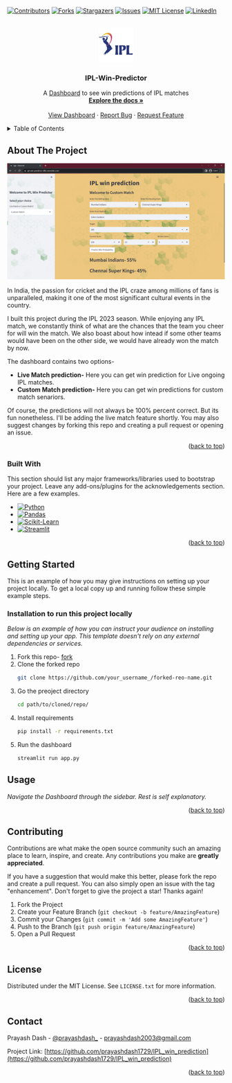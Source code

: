 <a name="readme-top"></a>

[![Contributors][contributors-shield]][contributors-url]
[![Forks][forks-shield]][forks-url]
[![Stargazers][stars-shield]][stars-url]
[![Issues][issues-shield]][issues-url]
[![MIT License][license-shield]][license-url]
[![LinkedIn][linkedin-shield]][linkedin-url]



<!-- PROJECT LOGO -->
<br />
<div align="center">
  <a href="https://github.com/prayashdash1729/IPL_win_prediction">
    <img src="images/ipl-logo.png" alt="Logo" width="80" height="80">
  </a>

  <h3 align="center">IPL-Win-Predictor</h3>

  <p align="center">
    A <a href="https://ipl-win-predictor-dl6r.onrender.com/">Dashboard</a> to see win predictions of IPL matches
    <br />
    <a href="https://github.com/prayashdash1729/IPL_win_prediction"><strong>Explore the docs »</strong></a>
    <br />
    <br />
    <a href="https://ipl-win-predictor-dl6r.onrender.com/">View Dashboard</a>
    ·
    <a href="https://github.com/prayashdash1729/IPL_win_prediction/issues">Report Bug</a>
    ·
    <a href="https://github.com/prayashdash1729/IPL_win_prediction/issues">Request Feature</a>
  </p>
</div>



<!-- TABLE OF CONTENTS -->
<details>
  <summary>Table of Contents</summary>
  <ol>
    <li>
      <a href="#about-the-project">About The Project</a>
      <ul>
        <li><a href="#built-with">Built With</a></li>
      </ul>
    </li>
    <li>
      <a href="#getting-started">Getting Started</a>
      <ul>
        <li><a href="#installation">Installation</a></li>
      </ul>
    </li>
    <li><a href="#usage">Usage</a></li>
    <li><a href="#contributing">Contributing</a></li>
    <li><a href="#license">License</a></li>
    <li><a href="#contact">Contact</a></li>
  </ol>
</details>



<!-- ABOUT THE PROJECT -->
## About The Project

[![Product Name Screen Shot][product-screenshot]](https://ipl-win-predictor-dl6r.onrender.com/)

In India, the passion for cricket and the IPL craze among millions of fans is unparalleled, making it one of the most significant cultural events in the country.

I built this project during the IPL 2023 season. While enjoying any IPL match, we constantly think of what are the chances that the team you cheer for will win the match. We also boast about how intead if some other teams would have been on the other side, we would have already won the match by now.

The dashboard contains two options-
* <b>Live Match prediction-</b> Here you can get win prediction for Live ongoing IPL matches.
* <b>Custom Match prediction-</b> Here you can get win predictions for custom match senariors.

Of course, the predictions will not always be 100% percent correct. But its fun nonetheless. I'll be adding the live match feature shortly. You may also suggest changes by forking this repo and creating a pull request or opening an issue.

<p align="right">(<a href="#readme-top">back to top</a>)</p>



### Built With

This section should list any major frameworks/libraries used to bootstrap your project. Leave any add-ons/plugins for the acknowledgements section. Here are a few examples.

* [![Python][Python]][Python-url]
* [![Pandas][Pandas]][Pandas-url]
* [![Scikit-Learn][Scikit-Learn]][Scikit-Learn-url]
* [![Streamlit][Streamlit]][Streamlit-url]

<p align="right">(<a href="#readme-top">back to top</a>)</p>



<!-- GETTING STARTED -->
## Getting Started

This is an example of how you may give instructions on setting up your project locally.
To get a local copy up and running follow these simple example steps.


### Installation to run this project locally

_Below is an example of how you can instruct your audience on installing and setting up your app. This template doesn't rely on any external dependencies or services._

1. Fork this repo- [fork](https://github.com/prayashdash1729/IPL_win_prediction/fork)
2. Clone the forked repo
    ```sh
   git clone https://github.com/your_username_/forked-reo-name.git
   ```
3. Go the preoject directory
    ```sh
    cd path/to/cloned/repo/
    ```
4. Install requirements
    ```sh
    pip install -r requirements.txt
    ```
5. Run the dashboard
   ```sh
   streamlit run app.py
   ```

<!-- <p align="right">(<a href="#readme-top">back to top</a>)</p> -->



<!-- USAGE EXAMPLES -->
## Usage

_Navigate the Dashboard through the sidebar. Rest is self explanatory._

<p align="right">(<a href="#readme-top">back to top</a>)</p>

<!-- CONTRIBUTING -->
## Contributing

Contributions are what make the open source community such an amazing place to learn, inspire, and create. Any contributions you make are **greatly appreciated**.

If you have a suggestion that would make this better, please fork the repo and create a pull request. You can also simply open an issue with the tag "enhancement".
Don't forget to give the project a star! Thanks again!

1. Fork the Project
2. Create your Feature Branch (`git checkout -b feature/AmazingFeature`)
3. Commit your Changes (`git commit -m 'Add some AmazingFeature'`)
4. Push to the Branch (`git push origin feature/AmazingFeature`)
5. Open a Pull Request

<p align="right">(<a href="#readme-top">back to top</a>)</p>



<!-- LICENSE -->
## License

Distributed under the MIT License. See `LICENSE.txt` for more information.

<p align="right">(<a href="#readme-top">back to top</a>)</p>



<!-- CONTACT -->
## Contact

Prayash Dash - [@prayashdash_](https://www.instagram.com/prayashdash_/) - prayashdash2003@gmail.com

Project Link: [https://github.com/prayashdash1729/IPL_win_prediction](https://github.com/prayashdash1729/IPL_win_prediction)

<p align="right">(<a href="#readme-top">back to top</a>)</p>


<!-- MARKDOWN LINKS & IMAGES -->
<!-- https://www.markdownguide.org/basic-syntax/#reference-style-links -->
[contributors-shield]: https://img.shields.io/github/contributors/prayashdash1729/IPL_win_prediction.svg?style=for-the-badge
[contributors-url]: https://github.com/prayashdash1729/IPL_win_prediction/graphs/contributors
[forks-shield]: https://img.shields.io/github/forks/prayashdash1729/IPL_win_prediction.svg?style=for-the-badge
[forks-url]: https://github.com/prayashdash1729/IPL_win_prediction/network/members
[stars-shield]: https://img.shields.io/github/stars/prayashdash1729/IPL_win_prediction.svg?style=for-the-badge
[stars-url]: https://github.com/prayashdash1729/IPL_win_prediction/stargazers
[issues-shield]: https://img.shields.io/github/issues/prayashdash1729/IPL_win_prediction.svg?style=for-the-badge
[issues-url]: https://github.com/prayashdash1729/IPL_win_prediction/issues
[license-shield]: https://img.shields.io/github/license/prayashdash1729/IPL_win_prediction.svg?style=for-the-badge
[license-url]: https://github.com/prayashdash1729/IPL_win_prediction/blob/main/LICENSE
[linkedin-shield]: https://img.shields.io/badge/-LinkedIn-black.svg?style=for-the-badge&logo=linkedin&colorB=555
[linkedin-url]: https://linkedin.com/in/prayashdash
[product-screenshot]: images/ipl_dashboard.png
[Python]: https://img.shields.io/badge/python-3670A0?style=for-the-badge&logo=python&logoColor=ffdd54
[Python-url]: https://www.python.org/
[Pandas]: https://img.shields.io/badge/pandas-%23150458.svg?style=for-the-badge&logo=pandas&logoColor=white
[Pandas-url]: https://pandas.pydata.org/
[Scikit-Learn]: https://img.shields.io/badge/scikit--learn-%23F7931E.svg?style=for-the-badge&logo=scikit-learn&logoColor=white
[Scikit-Learn-url]: https://scikit-learn.org/stable/
[Streamlit]: https://img.shields.io/badge/streamlit-%23121011.svg?style=for-the-badge&logo=streamlit&logoColor=white
[Streamlit-url]: https://streamlit.io/